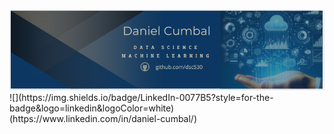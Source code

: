 <div id="header" align="center">
  <img decoding="async" src="https://github.com/dsc530/dsc530/blob/main/banner2024.png" width="800"/>
</div>
![](https://img.shields.io/badge/LinkedIn-0077B5?style=for-the-badge&logo=linkedin&logoColor=white)(https://www.linkedin.com/in/daniel-cumbal/)
<!--
**dsc530/dsc530** is a ✨ _special_ ✨ repository because its `README.md` (this file) appears on your GitHub profile.

Here are some ideas to get you started:

- 🔭 I’m currently working on ...
- 🌱 I’m currently learning ...
- 👯 I’m looking to collaborate on ...
- 🤔 I’m looking for help with ...
- 💬 Ask me about ...
- 📫 How to reach me: ...
- 😄 Pronouns: ...
- ⚡ Fun fact: ...
-->
